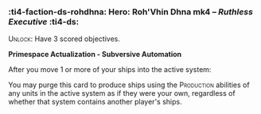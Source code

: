 ### :ti4-faction-ds-rohdhna: **Hero**: Roh'Vhin Dhna mk4 – _Ruthless Executive_ :ti4-ds:
<span style="font-variant:small-caps;">Unlock</span>: Have 3 scored objectives.

**Primespace Actualization - Subversive Automation**

After you move 1 or more of your ships into the active system:

You may purge this card to produce ships using the <span style="font-variant:small-caps;">Production</span> abilities of any units in the active system as if they were your own, regardless of whether that system contains another player's ships.
